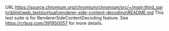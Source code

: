 URL:https://source.chromium.org/chromium/chromium/src/+/main:third_party\blink\web_tests\virtual\renderer-side-content-decoding\README.md
This test suite is for RendererSideContentDecoding feature. See
https://crbug.com/391950057 for more details.
